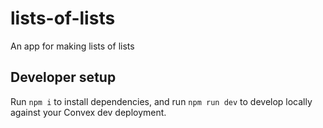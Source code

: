 # lists-of-lists

An app for making lists of lists

## Developer setup

Run `npm i` to install dependencies, and run `npm run dev` to develop locally against your Convex dev deployment.
